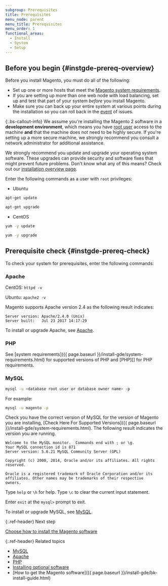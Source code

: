 ```yaml
---
subgroup: Prerequisites
title: Prerequisites
menu_node: parent
menu_title: Prerequisites
menu_order: 1
functional_areas:
  - Install
  - System
  - Setup
---
```


## Before you begin {#instgde-prereq-overview}

Before you install Magento, you must do all of the following:

*  Set up one or more hosts that meet the [Magento system requirements]({{page.baseurl}}/install-gde/system-requirements.html).
*  If you are setting up more than one web node with load balancing, set up and test that part of your system _before_ you install Magento.
*  Make sure you can back up your entire system at various points during the installation so you can roll back in the [event](https://glossary.magento.com/event) of issues.

{:.bs-callout-info}
We assume you're installing the Magento 2 software in a **development environment**, which means you have [root user](http://www.linfo.org/root.html) access to the machine **and** that the machine does not need to be highly secure. If you're setting up a more secure machine, we strongly recommend you consult a network administrator for additional assistance.

We strongly recommend you update and upgrade your operating system software. These upgrades can provide security and software fixes that might prevent future problems. Don't know what any of this means? Check out our [installation overview page]({{page.baseurl}}/install-gde/bk-install-guide.html).

Enter the following commands as a user with `root` privileges:

*  Ubuntu

```bash
apt-get update
```

```bash
apt-get upgrade
```

*  CentOS

```bash
yum -y update
```

```bash
yum -y upgrade
```

## Prerequisite check {#instgde-prereq-check}

To check your system for prerequisites, enter the following commands:

### Apache

CentOS: `httpd -v`

Ubuntu: `apache2 -v`

Magento supports Apache version 2.4 as the following result indicates:

```terminal
Server version: Apache/2.4.0 (Unix)
Server built:   Jul 23 2017 14:17:29
```

To install or upgrade Apache, see [Apache]({{page.baseurl}}/install-gde/prereq/apache.html).

### PHP

See [system requirements]({{ page.baseurl }}/install-gde/system-requirements.html) for supported versions of PHP and [PHP][] for PHP requirements.

### MySQL

```bash
mysql -u <database root user or database owner name> -p
```

For example:

```bash
mysql -u magento -p
```

Check you have the correct version of MySQL for the version of Magento you are installing, [Check Here For Supported Versions]({{ page.baseurl }}/install-gde/system-requirements.html). The following result indicates the version you are running.

```terminal
Welcome to the MySQL monitor.  Commands end with ; or \g.
Your MySQL connection id is 871
Server version: 5.6.21 MySQL Community Server (GPL)

Copyright (c) 2000, 2014, Oracle and/or its affiliates. All rights reserved.

Oracle is a registered trademark of Oracle Corporation and/or its
affiliates. Other names may be trademarks of their respective
owners.
```

Type `help` or `\h` for help. Type `\c` to clear the current input statement.

Enter `exit` at the `mysql>` prompt to exit.

To install or upgrade MySQL, see [MySQL]({{page.baseurl}}/install-gde/prereq/mysql.html).

{:.ref-header}
Next step

[Choose how to install the Magento software]({{page.baseurl}}/install-gde/bk-install-guide.html)

{:.ref-header}
Related topics

*  [MySQL]({{page.baseurl}}/install-gde/prereq/mysql.html)
*  [Apache]({{page.baseurl}}/install-gde/prereq/apache.html)
*  [PHP]({{page.baseurl}}/install-gde/prereq/php-settings.html)
*  [Installing optional software]({{page.baseurl}}/install-gde/prereq/optional.html)
*  [How to get the Magento software]({{ page.baseurl }}/install-gde/bk-install-guide.html)
